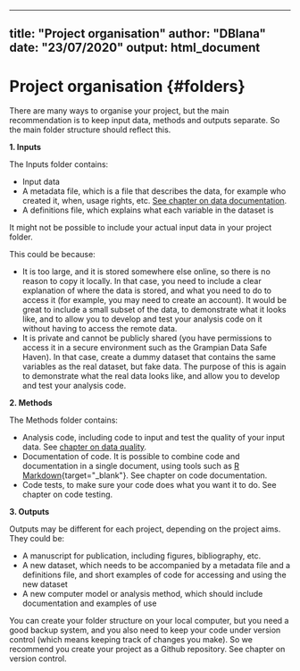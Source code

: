 
---
title: "Project organisation"
author: "DBlana"
date: "23/07/2020"
output: html_document
---

# Project organisation {#folders}

There are many ways to organise your project, but the main recommendation is to keep input data, methods and outputs separate. So the main folder structure should reflect this.

**1. Inputs**

The Inputs folder contains:

+ Input data
+ A metadata file, which is a file that describes the data, for example who created it, when, usage rights, etc. [See chapter on data documentation](#metadata).
+ A definitions file, which explains what each variable in the dataset is

<div class="warning">
<p>It might not be possible to include your actual input data in your project folder.</p>
</div>

This could be because: 

+ It is too large, and it is stored somewhere else online, so there is no reason to copy it locally. In that case, you need to include a clear explanation of where the data is stored, and what you need to do to access it (for example, you may need to create an account). It would be great to include a small subset of the data, to demonstrate what it looks like, and to allow you to develop and test your analysis code on it without having to access the remote data.
+ It is private and cannot be publicly shared (you have permissions to access it in a secure environment such as the Grampian Data Safe Haven). In that case, create a dummy dataset that contains the same variables as the real dataset, but fake data. The purpose of this is again to demonstrate what the real data looks like, and allow you to develop and test your analysis code.

**2. Methods**

The Methods folder contains:

+ Analysis code, including code to input and test the quality of your input data. See [chapter on data quality](#dataquality).
+ Documentation of code. It is possible to combine code and documentation in a single document, using tools such as [R Markdown](https://rmarkdown.rstudio.com/){target="_blank"}. See chapter on code documentation.
+ Code tests, to make sure your code does what you want it to do. See chapter on code testing.

**3. Outputs**

Outputs may be different for each project, depending on the project aims. They could be:

+ A manuscript for publication, including figures, bibliography, etc.
+ A new dataset, which needs to be accompanied by a metadata file and a definitions file, and short examples of code for accessing and using the new dataset
+ A new computer model or analysis method, which should include documentation and examples of use

<div class="info">
You can create your folder structure on your local computer, but you need a good backup system, and you also need to keep your code under version control (which means keeping track of changes you make). So we recommend you create your project as a Github repository. See chapter on version control.  
</div>
